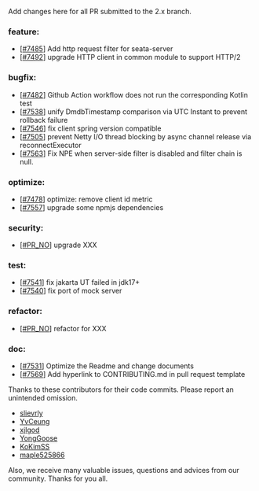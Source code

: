 <!--
    Licensed to the Apache Software Foundation (ASF) under one or more
    contributor license agreements.  See the NOTICE file distributed with
    this work for additional information regarding copyright ownership.
    The ASF licenses this file to You under the Apache License, Version 2.0
    (the "License"); you may not use this file except in compliance with
    the License.  You may obtain a copy of the License at

    http://www.apache.org/licenses/LICENSE-2.0
    
    Unless required by applicable law or agreed to in writing, software
    distributed under the License is distributed on an "AS IS" BASIS,
    WITHOUT WARRANTIES OR CONDITIONS OF ANY KIND, either express or implied.
    See the License for the specific language governing permissions and
    limitations under the License.
-->
Add changes here for all PR submitted to the 2.x branch.

<!-- Please add the `changes` to the following location(feature/bugfix/optimize/test) based on the type of PR -->

### feature:

- [[#7485](https://github.com/apache/incubator-seata/pull/7485)] Add http request filter for seata-server
- [[#7492](https://github.com/apache/incubator-seata/pull/7492)] upgrade HTTP client in common module to support HTTP/2


### bugfix:

- [[#7482](https://github.com/apache/incubator-seata/pull/7482)] Github Action workflow does not run the corresponding Kotlin test
- [[#7538](https://github.com/apache/incubator-seata/pull/7538)] unify DmdbTimestamp comparison via UTC Instant to prevent rollback failure
- [[#7546](https://github.com/seata/seata/pull/7546)] fix client spring version compatible
- [[#7505](https://github.com/apache/incubator-seata/pull/7505)] prevent Netty I/O thread blocking by async channel release via reconnectExecutor
- [[#7563](https://github.com/apache/incubator-seata/pull/7563)] Fix NPE when server-side filter is disabled and filter chain is null.



### optimize:

- [[#7478](https://github.com/apache/incubator-seata/pull/7484)] optimize: remove client id metric
- [[#7557](https://github.com/seata/seata/pull/7557)] upgrade some npmjs dependencies

### security:

- [[#PR_NO](https://github.com/seata/seata/pull/PR_NO)] upgrade XXX


### test:

- [[#7541](https://github.com/seata/seata/pull/7541)] fix jakarta UT failed in jdk17+
- [[#7540](https://github.com/seata/seata/pull/7540)] fix port of mock server


### refactor:

- [[#PR_NO](https://github.com/seata/seata/pull/PR_NO)] refactor for XXX


### doc:

- [[#7531](https://github.com/seata/seata/pull/7531)] Optimize the Readme and change documents
- [[#7569](https://github.com/seata/seata/pull/7569)] Add hyperlink to CONTRIBUTING.md in pull request template


Thanks to these contributors for their code commits. Please report an unintended omission.

<!-- Please make sure your Github ID is in the list below -->

- [slievrly](https://github.com/slievrly)
- [YvCeung](https://github.com/YvCeung)
- [xjlgod](https://github.com/xjlgod)
- [YongGoose](https://github.com/YongGoose)
- [KoKimSS](https://github.com/KoKimSS)
- [maple525866](https://github.com/maple525866)


Also, we receive many valuable issues, questions and advices from our community. Thanks for you all.
